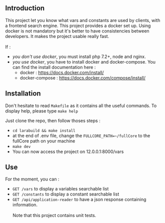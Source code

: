 ## Introduction
This project let you know what vars and constants are used by clients, with a frontend search engine.
This project provides a docker set up. Using docker is not mandatory but it's better to have consistencies between developers. It makes the project usable really fast. <br><br>
If : <br>
- *you don't use docker*, you must install php 7.2+, node and nginx.
- *you use docker*, you have to install docker and docker-compose. You can find the install documentation here :
    - docker : https://docs.docker.com/install/
    - docker-compose : https://docs.docker.com/compose/install/


## Installation
Don't hesitate to read `Makefile` as it contains all the useful commands. To display help, please type `make help`

Just clone the repo, then follow thoses steps :
- `cd larabuild && make install`
- at the end of .env file, change the `FULLCORE_PATH=~/fullCore` to the fullCore path on your machine
- `make dev`
- You can now access the project on 12.0.0.1:8000/vars

## Use
For the moment, you can :
- `GET /vars` to display a variables searchable list
- `GET /constants` to display a constant searchable list
- `GET /api/application-reader` to have a json response containing information.
<br><br>Note that this project contains unit tests.
